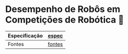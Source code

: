 # Desempenho de Robôs em Competições de Robótica 🤖

| Especificação | [espec](https://docs.google.com/document/d/1VdoHXvk8yTINkWlIitPAF7KbSBcDx31VAver9u3gWx4/edit?usp=sharing)  |
|---------------|------------------------------------------------------------------------------------------------------------|
| Fontes        | [fontes](https://docs.google.com/document/d/1ShTY7VM0q3g7lSaVnSnLmMugqOpbxkfBts9DeMf2cAc/edit?usp=sharing) |